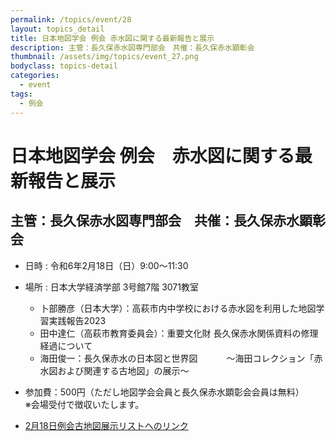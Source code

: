```yaml
---
permalink: /topics/event/28
layout: topics_detail
title: 日本地図学会 例会 赤水図に関する最新報告と展示
description: 主管：長久保赤水図専門部会　共催：長久保赤水顕彰会
thumbnail: /assets/img/topics/event_27.png
bodyclass: topics-detail
categories:
  - event
tags:
  - 例会
---
```


# 日本地図学会 例会　赤水図に関する最新報告と展示

## 主管：長久保赤水図専門部会　共催：長久保赤水顕彰会 

* 日時 : 令和6年2月18日（日）9:00～11:30
* 場所 : 日本大学経済学部 3号館7階 3071教室

  * 卜部勝彦（日本大学）：高萩市内中学校における赤水図を利用した地図学習実践報告2023 　　
  * 田中達仁（高萩市教育委員会）：重要文化財 長久保赤水関係資料の修理経過について 　　
  * 海田俊一：長久保赤水の日本図と世界図 　　　～海田コレクション「赤水図および関連する古地図」の展示～ 　

* 参加費：500円（ただし地図学会会員と長久保赤水顕彰会会員は無料）<br>
※会場受付で徴収いたします。<br>

* [2月18日例会古地図展示リストへのリンク](../../archive/file/program/20240218_Sekisui-reikai.pdf)
